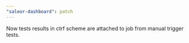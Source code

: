 ```yaml
---
"saleor-dashboard": patch
---
```


Now tests results in ctrf scheme are attached to job from manual trigger tests.
